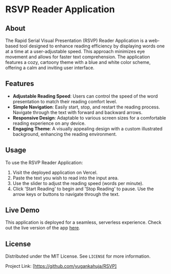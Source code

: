 # RSVP Reader Application

## About
The Rapid Serial Visual Presentation (RSVP) Reader Application is a web-based tool designed to enhance reading efficiency by displaying words one at a time at a user-adjustable speed. This approach minimizes eye movement and allows for faster text comprehension. The application features a cozy, cartoony theme with a blue and white color scheme, offering a calm and inviting user interface.

## Features
- **Adjustable Reading Speed**: Users can control the speed of the word presentation to match their reading comfort level.
- **Simple Navigation**: Easily start, stop, and restart the reading process. Navigate through the text with forward and backward arrows.
- **Responsive Design**: Adaptable to various screen sizes for a comfortable reading experience on any device.
- **Engaging Theme**: A visually appealing design with a custom illustrated background, enhancing the reading environment.

## Usage
To use the RSVP Reader Application:
1. Visit the deployed application on Vercel.
2. Paste the text you wish to read into the input area.
3. Use the slider to adjust the reading speed (words per minute).
4. Click 'Start Reading' to begin and 'Stop Reading' to pause. Use the arrow keys or buttons to navigate through the text.

## Live Demo
This application is deployed for a seamless, serverless experience. Check out the live version of the app [here](https://rsvp-reader.vercel.app/).

## License
Distributed under the MIT License. See `LICENSE` for more information.

Project Link: [https://github.com/yugankahuja/RSVP]
